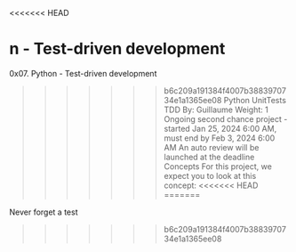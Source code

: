 <<<<<<< HEAD

n - Test-driven development
=======
0x07. Python - Test-driven development
>>>>>>> b6c209a191384f4007b3883970734e1a1365ee08
Python
UnitTests
TDD
 By: Guillaume
 Weight: 1
 Ongoing second chance project - started Jan 25, 2024 6:00 AM, must end by Feb 3, 2024 6:00 AM
 An auto review will be launched at the deadline
Concepts
For this project, we expect you to look at this concept:
<<<<<<< HEAD
=======

Never forget a test
>>>>>>> b6c209a191384f4007b3883970734e1a1365ee08
